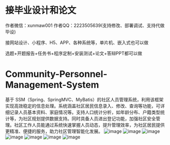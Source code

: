 # 接毕业设计和论文
作者微信：xunmaw001  作者QQ：2223505639(支持修改、部署调试、支持代做毕设)

接网站设计、小程序、H5、APP、各种系统等，单片机、嵌入式也可以做

选题+开题报告+任务书+程序定制+安装测试+论文+答辩PPT都可以做
# Community-Personnel-Management-System
基于 SSM（Spring、SpringMVC、MyBatis）的社区人员管理系统，利用该框架实现高效稳定的信息处理。系统涵盖社区居民信息录入、修改、查询等功能，可详细记录人员基本资料、家庭情况等。支持人口统计分析，如年龄分布、户籍类型统计等，为社区规划提供数据支持。同时具备人员进出登记功能，加强社区安全管理。社区工作人员能通过系统快速掌握人员动态，提升管理效率，为社区居民提供更精准、便捷的服务，助力社区管理智能化发展。 
![image](https://github.com/user-attachments/assets/e59002b0-bc02-492f-b42c-5bb009dde91c)
![image](https://github.com/user-attachments/assets/b476804f-1e05-4d87-8f3f-76820bb46dfb)
![image](https://github.com/user-attachments/assets/f399966d-7a6f-4ffc-9985-68fcb338a1c0)
![image](https://github.com/user-attachments/assets/e880873c-097a-4c33-99fd-1680698e3945)
![image](https://github.com/user-attachments/assets/9c13b246-4cac-4952-860f-151f30935184)
![image](https://github.com/user-attachments/assets/226128a7-b1b0-410d-86a4-e3773b2e0bce)
![image](https://github.com/user-attachments/assets/082e92fb-8829-4bdb-bd8c-4c6a9d5b5d0d)
